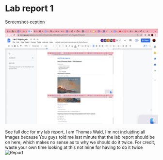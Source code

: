 
# Lab report 1

Screenshot-ception

![Image](FinalScreenShotLab2.png)

See full doc for my lab report, I am Thomas Wald, I'm not inclujding all images because You guys told me last minute that the lab report should be on here, which makes no sense as to why we should do it twice. For credit, waste your own time looking at this not mine for having to do it twice
![Report](https://docs.google.com/document/d/1maPccOF-x_HTyRHrmMAQTRCy1AYFtRyybYUjuDtrG8E/edit)

